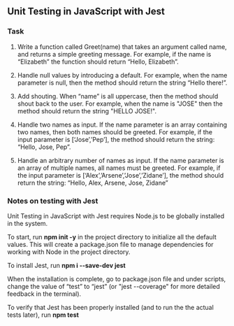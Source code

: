 ## Unit Testing in JavaScript with Jest

### Task ###

1. Write a function called Greet(name) that takes an argument called name, and returns a simple greeting message. For example, if the name is “Elizabeth” the function should return “Hello, Elizabeth”.

2. Handle null values by introducing a default. For example, when the name parameter is null, then the method should return the string “Hello there!”.

3. Add shouting. When “name” is all uppercase, then the method should shout back to the user. For example, when the name is "JOSE" then the method should return the string "HELLO JOSE!".

4. Handle two names as input. If the name parameter is an array containing two names, then both names should be greeted. For example, if the input parameter is [‘Jose’,’Pep’], the method should return the string: “Hello, Jose, Pep”.

5. Handle an arbitrary number of names as input. If the name parameter is an array of multiple names, all names must be greeted. For example, if the input parameter is [‘Alex’,’Arsene’,’Jose’,’Zidane’], the method should return the string: “Hello, Alex, Arsene, Jose, Zidane” 

### Notes on testing with Jest ###

Unit Testing in JavaScript with Jest requires Node.js to be globally installed in the system.

To start, run **npm init -y** in the project directory to initialize all the default values. This will create a package.json file to manage dependencies for working with Node in the project directory.

To install Jest, run **npm i --save-dev jest** 

When the installation is complete, go to package.json file and under scripts, change the value of “test” to “jest” (or "jest --coverage" for more detailed feedback in the terminal).

To verify that Jest has been properly installed (and to run the the actual tests later), run **npm test** 